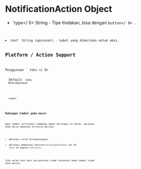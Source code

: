 # NotificationAction Object

* `type</ 0>  String - Tipe tindakan, bisa dengan <code>button</ 0> .</li>
<li><code>text` String (opsional) - Label yang diberikan untuk aksi.

## Platform / Action Support

Penggunaan ` teks </ 0></th>
  <th>Default <code> teks </ 0></th>
  <th>Keterbatasan</th>
</tr>
</thead>
<tbody>
<tr>
  <td><code>tombol`</td> 

</tr> </tbody> </table> 

### Dukungan tombol pada macos

Agar tombol notifikasi tambahan dapat berfungsi di macOS, aplikasi Anda harus memenuhi kriteria berikut.

* Aplikasi telah ditandatangani
* Aplikasi mempunyai `NSUserNotificationAlertStyle` set ke `alert` di bagian `info.plist`.

Jika salah satu dari persyaratan tidak terpenuhi maka tombol tidak akan muncul.